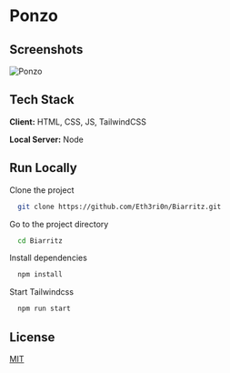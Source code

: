 
# Ponzo




## Screenshots

![Ponzo](https://via.placeholder.com/468x300?text=Coming+Soon)


## Tech Stack

**Client:** HTML, CSS, JS, TailwindCSS

**Local Server:** Node


## Run Locally

Clone the project

```bash
  git clone https://github.com/Eth3ri0n/Biarritz.git
```

Go to the project directory

```bash
  cd Biarritz
```

Install dependencies

```bash
  npm install
```

Start Tailwindcss

```bash
  npm run start
```
## License

[MIT](https://choosealicense.com/licenses/mit/)


